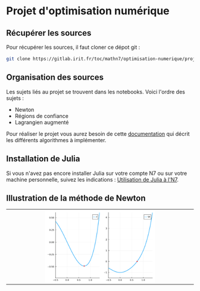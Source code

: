 # Projet d'optimisation numérique

## Récupérer les sources

Pour récupérer les sources, il faut cloner ce dépot git : 

```bash
git clone https://gitlab.irit.fr/toc/mathn7/optimisation-numerique/projet-optinum.git
```

## Organisation des sources

Les sujets liés au projet se trouvent dans les notebooks. Voici l'ordre des sujets :

* Newton
* Régions de confiance
* Lagrangien augmenté

Pour réaliser le projet vous aurez besoin de cette [documentation](doc-projet.pdf) qui décrit les différents algorithmes à implémenter. 

## Installation de Julia

Si vous n'avez pas encore installer Julia sur votre compte N7 ou sur votre machine personnelle, suivez les indications :
[Utilisation de Julia à l'N7](https://gitlab.irit.fr/toc/mathn7/wiki/-/wikis/Utilisation-de-Julia-à-l'N7).

## Illustration de la méthode de Newton

<table align="center"><tr><td align="center" width="9999">
<img src="newton.gif" align="center" width="60%" alt="Newton">
</td></tr></table>

